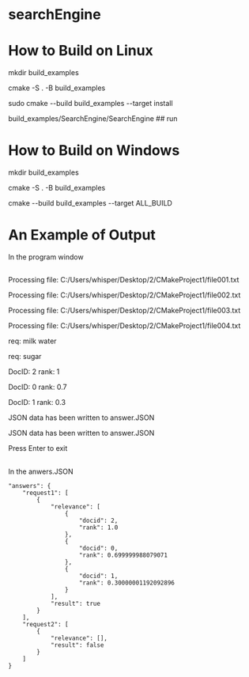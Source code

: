 # searchEngine
# How to Build on Linux
mkdir build_examples 

cmake -S . -B build_examples 

sudo cmake --build build_examples --target install 

build_examples/SearchEngine/SearchEngine ## run

# How to Build on Windows

mkdir build_examples 

cmake -S . -B build_examples

cmake --build build_examples --target ALL_BUILD 

##
# An Example of Output

In the program window
##
Processing file: C:/Users/whisper/Desktop/2/CMakeProject1/file001.txt

Processing file: C:/Users/whisper/Desktop/2/CMakeProject1/file002.txt

Processing file: C:/Users/whisper/Desktop/2/CMakeProject1/file003.txt

Processing file: C:/Users/whisper/Desktop/2/CMakeProject1/file004.txt

req: milk water

req: sugar

DocID: 2 rank: 1

DocID: 0 rank: 0.7

DocID: 1 rank: 0.3

JSON data has been written to answer.JSON

JSON data has been written to answer.JSON

Press Enter to exit

##
In the anwers.JSON



    "answers": {
        "request1": [
            {
                "relevance": [
                    {
                        "docid": 2,
                        "rank": 1.0
                    },
                    {
                        "docid": 0,
                        "rank": 0.699999988079071
                    },
                    {
                        "docid": 1,
                        "rank": 0.30000001192092896
                    }
                ],
                "result": true
            }
        ],
        "request2": [
            {
                "relevance": [],
                "result": false
            }
        ]
    }


